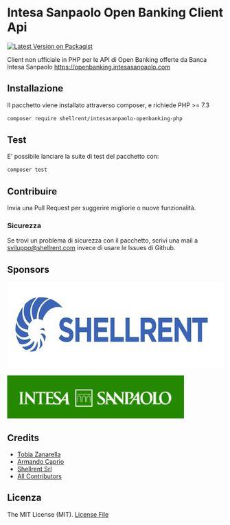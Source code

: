 # Intesa Sanpaolo Open Banking Client Api

[![Latest Version on Packagist](https://img.shields.io/packagist/v/shellrent/intesasanpaolo-openbanking-php.svg?style=flat-square)](https://packagist.org/packages/shellrent/intesasanpaolo-openbanking-php)

Client non ufficiale in PHP per le API di Open Banking offerte da Banca Intesa Sanpaolo <a href="https://openbanking.intesasanpaolo.com/#/">https://openbanking.intesasanpaolo.com</a>

## Installazione

Il pacchetto viene installato attraverso composer, e richiede PHP >= 7.3

```bash
composer require shellrent/intesasanpaolo-openbanking-php
```

## Test

E' possibile lanciare la suite di test del pacchetto con:

``` bash
composer test
```

## Contribuire

Invia una Pull Request per suggerire migliorie o nuove funzionalità.

### Sicurezza

Se trovi un problema di sicurezza con il pacchetto, scrivi una mail a sviluppo@shellrent.com invece di usare le Issues di Github.

## Sponsors

<!--special start-->
<p>
  <a href="https://www.shellrent.com" target="_blank">
      <img height="200" src="./docs/assets/shellrent.jpg">
  </a>
</p>
<p>
  <a href="https://openbanking.intesasanpaolo.com" target="_blank">
    <img height="100" src="./docs/assets/logo-intesasanpaolo.png">
  </a>
</p>
  
<!--special end-->

## Credits

- [Tobia Zanarella](https://github.com/shellrent)
- [Armando Caprio](https://github.com/shellrent)
- [Shellrent Srl](https://www.shellrent.com)
- [All Contributors](../../contributors)

## Licenza

The MIT License (MIT). [License File](LICENSE.md) 
